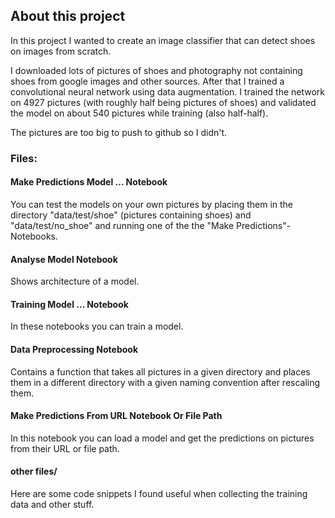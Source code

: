 ## About this project

In this project I wanted to create an image classifier that can detect shoes on images from scratch.

I downloaded lots of pictures of shoes and photography not containing shoes from google images and other sources.
After that I trained a convolutional neural network using data augmentation.
I trained the network on 4927 pictures (with roughly half being pictures of shoes) and validated the model on about 540 pictures while training (also half-half).

The pictures are too big to push to github so I didn't.

### Files:

#### Make Predictions Model ... Notebook
You can test the models on your own pictures by placing them in the directory "data/test/shoe" (pictures containing shoes) and "data/test/no_shoe" and running one of the the "Make Predictions"-Notebooks.

#### Analyse Model Notebook
Shows architecture of a model.

#### Training Model ... Notebook
In these notebooks you can train a model.

#### Data Preprocessing Notebook
Contains a function that takes all pictures in a given directory and places them in a different directory with a given naming convention after rescaling them.

#### Make Predictions From URL Notebook Or File Path
In this notebook you can load a model and get the predictions on pictures from their URL or file path.

#### other files/
Here are some code snippets I found useful when collecting the training data and other stuff.